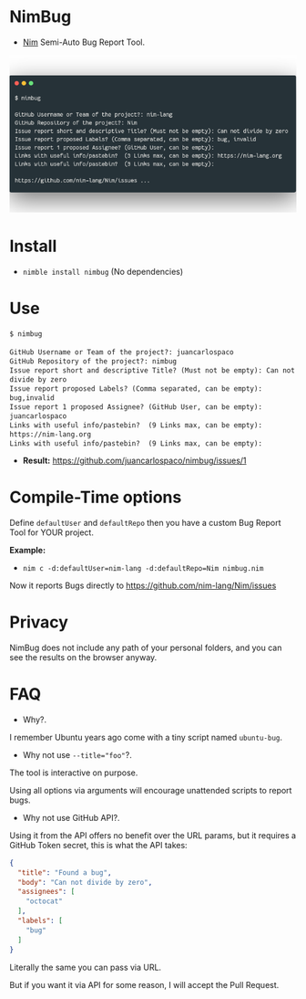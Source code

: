 # NimBug

- [Nim](https://nim-lang.org) Semi-Auto Bug Report Tool.

![](nimbug.png)


# Install

- `nimble install nimbug` (No dependencies)


# Use

```console
$ nimbug

GitHub Username or Team of the project?: juancarlospaco
GitHub Repository of the project?: nimbug
Issue report short and descriptive Title? (Must not be empty): Can not divide by zero
Issue report proposed Labels? (Comma separated, can be empty): bug,invalid
Issue report 1 proposed Assignee? (GitHub User, can be empty): juancarlospaco
Links with useful info/pastebin?  (9 Links max, can be empty): https://nim-lang.org
Links with useful info/pastebin?  (9 Links max, can be empty):

```

- **Result:** https://github.com/juancarlospaco/nimbug/issues/1


# Compile-Time options

Define `defaultUser` and `defaultRepo` then you have a custom Bug Report Tool for YOUR project.

**Example:**

- `nim c -d:defaultUser=nim-lang -d:defaultRepo=Nim nimbug.nim`

Now it reports Bugs directly to https://github.com/nim-lang/Nim/issues


# Privacy

NimBug does not include any path of your personal folders, and you can see the results on the browser anyway.


# FAQ

- Why?.

I remember Ubuntu years ago come with a tiny script named `ubuntu-bug`.

- Why not use `--title="foo"`?.

The tool is interactive on purpose.

Using all options via arguments will encourage unattended scripts to report bugs.

- Why not use GitHub API?.

Using it from the API offers no benefit over the URL params,
but it requires a GitHub Token secret, this is what the API takes:

```json
{
  "title": "Found a bug",
  "body": "Can not divide by zero",
  "assignees": [
    "octocat"
  ],
  "labels": [
    "bug"
  ]
}
```

Literally the same you can pass via URL.

But if you want it via API for some reason, I will accept the Pull Request.
